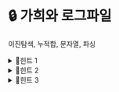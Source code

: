 # 🔒 가희와 로그파일
이진탐색, 누적합, 문자열, 파싱
<details>
<summary>🔑힌트 1</summary>
로그의 종류는 <b>최대 몇 개</b>인가요?
</details> 
<details>
<summary>🔑힌트 2</summary>
시각은 <b>최대 몇 가지</b>가 나오나요? <br>
이벤트 시각에 대해 어떤 처리를 하면 될까요? 
</details>
<details>
<summary>🔑힌트 3</summary>
시각 s에서부터 e까지 발생한 로그를 어떻게 하면 빠르게 구할 수 있을까요? <br>
어떤 정보를 들고 있으면 좋을까요?
</details> 
